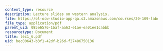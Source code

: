 ```yaml
---
content_type: resource
description: Lecture slides on western analysis.
file: https://ol-ocw-studio-app-qa.s3.amazonaws.com/courses/20-109-laboratory-fundamentals-in-biological-engineering-fall-2007/bec00643b3f142dfb26df27486750136_lec1_6.pdf
file_type: application/pdf
parent_uid: 085e6576-1baf-aa63-e1ae-ea01ee1cabbb
resourcetype: Document
title: lec1_6.pdf
uid: bec00643-b3f1-42df-b26d-f27486750136
---
```

